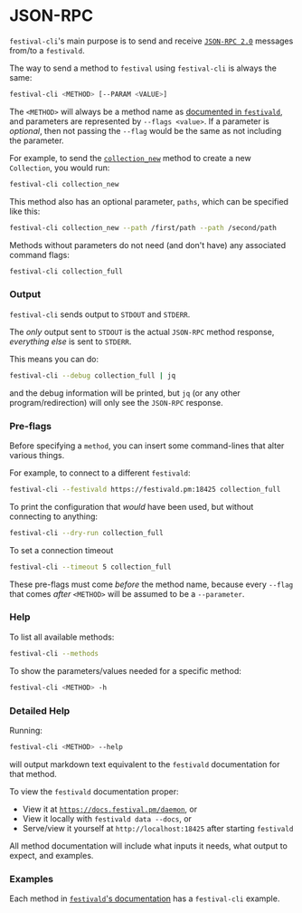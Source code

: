 # JSON-RPC
`festival-cli`'s main purpose is to send and receive [`JSON-RPC 2.0`](https://www.jsonrpc.org/specification) messages from/to a `festivald`.

The way to send a method to `festival` using `festival-cli` is always the same:
```bash
festival-cli <METHOD> [--PARAM <VALUE>]
```
The `<METHOD>` will always be a method name as [documented in `festivald`](https://docs.festival.pm/daemon/json-rpc/json-rpc.html), and parameters are represented by `--flags <value>`. If a parameter is _optional_, then not passing the `--flag` would be the same as not including the parameter.

For example, to send the [`collection_new`](https://docs.festival.pm/daemon/json-rpc/collection/collection_new.html) method to create a new `Collection`, you would run:
```bash
festival-cli collection_new
```
This method also has an optional parameter, `paths`, which can be specified like this:
```bash
festival-cli collection_new --path /first/path --path /second/path
```

Methods without parameters do not need (and don't have) any associated command flags:
```bash
festival-cli collection_full
```

### Output
`festival-cli` sends output to `STDOUT` and `STDERR`.

The _only_ output sent to `STDOUT` is the actual `JSON-RPC` method response, _everything else_ is sent to `STDERR`.

This means you can do:
```bash
festival-cli --debug collection_full | jq
```
and the debug information will be printed, but `jq` (or any other program/redirection) will only see the `JSON-RPC` response.

### Pre-flags
Before specifying a `method`, you can insert some command-lines that alter various things.

For example, to connect to a different `festivald`:
```bash
festival-cli --festivald https://festivald.pm:18425 collection_full
```
To print the configuration that _would_ have been used, but without connecting to anything:
```bash
festival-cli --dry-run collection_full
```
To set a connection timeout
```bash
festival-cli --timeout 5 collection_full
```

These pre-flags must come _before_ the method name, because every `--flag` that comes _after_ `<METHOD>` will be assumed to be a `--parameter`.

### Help
To list all available methods:
```bash
festival-cli --methods
```
To show the parameters/values needed for a specific method:
```bash
festival-cli <METHOD> -h
```

### Detailed Help
Running:
```bash
festival-cli <METHOD> --help
```
will output markdown text equivalent to the `festivald` documentation for that method.

To view the `festivald` documentation proper:
- View it at [`https://docs.festival.pm/daemon`](https://docs.festival.pm/daemon), or
- View it locally with `festivald data --docs`, or
- Serve/view it yourself at `http://localhost:18425` after starting `festivald`

All method documentation will include what inputs it needs, what output to expect, and examples.

### Examples
Each method in [`festivald`'s documentation](https://docs.festival.pm/daemon/json-rpc/json-rpc.html) has a `festival-cli` example.
